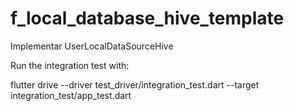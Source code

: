 # f_local_database_hive_template

Implementar UserLocalDataSourceHive

Run the integration test with:

flutter drive --driver test_driver/integration_test.dart --target integration_test/app_test.dart
